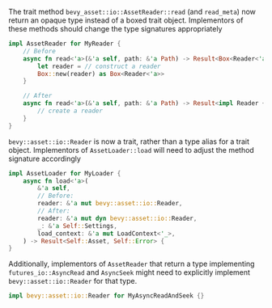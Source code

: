The trait method `bevy_asset::io::AssetReader::read` (and `read_meta`) now return an opaque type instead of a boxed trait object. Implementors of these methods should change the type signatures appropriately

```rust
impl AssetReader for MyReader {
    // Before
    async fn read<'a>(&'a self, path: &'a Path) -> Result<Box<Reader<'a>>, AssetReaderError> {
        let reader = // construct a reader
        Box::new(reader) as Box<Reader<'a>>
    }

    // After
    async fn read<'a>(&'a self, path: &'a Path) -> Result<impl Reader + 'a, AssetReaderError> {
        // create a reader
    }
}
```

`bevy::asset::io::Reader` is now a trait, rather than a type alias for a trait object. Implementors of `AssetLoader::load` will need to adjust the method signature accordingly

```rust
impl AssetLoader for MyLoader {
    async fn load<'a>(
        &'a self,
        // Before:
        reader: &'a mut bevy::asset::io::Reader,
        // After:
        reader: &'a mut dyn bevy::asset::io::Reader,
        _: &'a Self::Settings,
        load_context: &'a mut LoadContext<'_>,
    ) -> Result<Self::Asset, Self::Error> {
}
```

Additionally, implementors of `AssetReader` that return a type implementing `futures_io::AsyncRead` and `AsyncSeek` might need to explicitly implement `bevy::asset::io::Reader` for that type.

```rust
impl bevy::asset::io::Reader for MyAsyncReadAndSeek {}
```
